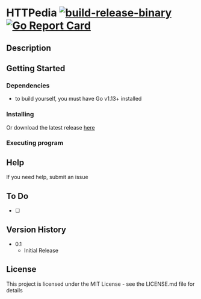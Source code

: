 # HTTPedia [![build-release-binary](https://github.com/rnemeth90/HTTPedia/actions/workflows/build.yaml/badge.svg)](https://github.com/rnemeth90/HTTPedia/actions/workflows/build.yaml) [![Go Report Card](https://goreportcard.com/badge/github.com/rnemeth90/HTTPedia/)](https://goreportcard.com/report/github.com/rnemeth90/HTTPedia/)
## Description

## Getting Started

### Dependencies
* to build yourself, you must have Go v1.13+ installed

### Installing

Or download the latest release [here](https://github.com/rnemeth90/HTTPedia/releases)

### Executing program

## Help
If you need help, submit an issue

## To Do
- [ ]

## Version History
* 0.1
    * Initial Release

## License
This project is licensed under the MIT License - see the LICENSE.md file for details
